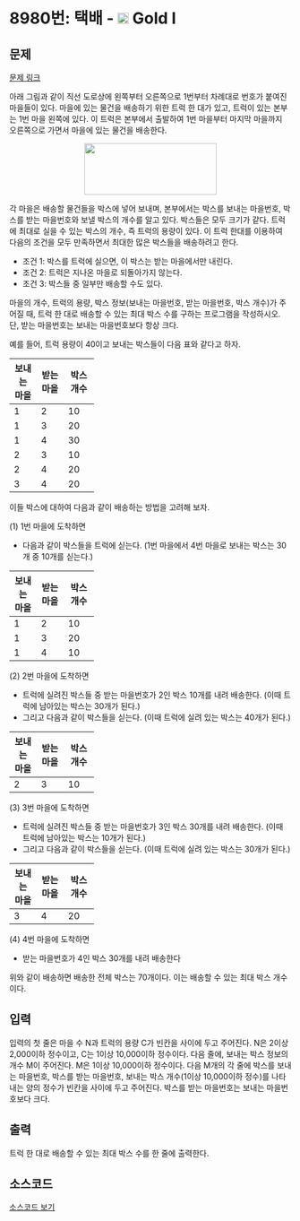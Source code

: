 # 8980번: 택배 - <img src="https://static.solved.ac/tier_small/15.svg" style="height:20px" /> Gold I

<!-- performance -->

<!-- 문제 제출 후 깃허브에 푸시를 했을 때 제출한 코드의 성능이 입력될 공간입니다.-->

<!-- end -->

## 문제

[문제 링크](https://boj.kr/8980)


<p>아래 그림과 같이 직선 도로상에 왼쪽부터 오른쪽으로 1번부터 차례대로 번호가 붙여진 마을들이 있다. 마을에 있는 물건을 배송하기 위한 트럭 한 대가 있고, 트럭이 있는 본부는 1번 마을 왼쪽에 있다. 이 트럭은 본부에서 출발하여 1번 마을부터 마지막 마을까지 오른쪽으로 가면서 마을에 있는 물건을 배송한다.&nbsp;</p>

<p style="text-align: center;"><img alt="" src="https://upload.acmicpc.net/bfa825aa-3abf-4012-96bf-55af2f76fb26/-/preview/" style="width: 236px; height: 92px;"></p>

<p>각 마을은 배송할 물건들을 박스에 넣어 보내며, 본부에서는 박스를 보내는 마을번호, 박스를 받는 마을번호와 보낼 박스의 개수를 알고 있다. 박스들은 모두 크기가 같다. 트럭에 최대로 실을 수 있는 박스의 개수, 즉 트럭의 용량이 있다. 이 트럭 한대를 이용하여 다음의 조건을 모두 만족하면서 최대한 많은 박스들을 배송하려고 한다.</p>

<ul>
<li>조건 1: 박스를 트럭에 실으면, 이 박스는 받는 마을에서만 내린다.</li>
<li>조건 2: 트럭은 지나온 마을로 되돌아가지 않는다.</li>
<li>조건 3: 박스들 중 일부만 배송할 수도 있다.</li>
</ul>

<p>마을의 개수, 트럭의 용량, 박스 정보(보내는 마을번호, 받는 마을번호, 박스 개수)가 주어질 때, 트럭 한 대로 배송할 수 있는 최대 박스 수를 구하는 프로그램을 작성하시오. 단, 받는 마을번호는 보내는 마을번호보다 항상 크다.</p>

<p>예를 들어, 트럭 용량이 40이고 보내는 박스들이 다음 표와 같다고 하자.</p>

<table class="table table-bordered" style="width:30%;">
<thead>
<tr>
<th style="width:10%">보내는 마을</th>
<th style="width:10%">받는 마을</th>
<th style="width:10%">박스 개수</th>
</tr>
</thead>
<tbody>
<tr>
<td>1</td>
<td>2</td>
<td>10</td>
</tr>
<tr>
<td>1</td>
<td>3</td>
<td>20</td>
</tr>
<tr>
<td>1</td>
<td>4</td>
<td>30</td>
</tr>
<tr>
<td>2</td>
<td>3</td>
<td>10</td>
</tr>
<tr>
<td>2</td>
<td>4</td>
<td>20</td>
</tr>
<tr>
<td>3</td>
<td>4</td>
<td>20</td>
</tr>
</tbody>
</table>

<p>이들 박스에 대하여 다음과 같이 배송하는 방법을 고려해 보자.</p>

<p>(1) 1번 마을에 도착하면</p>

<ul>
<li>다음과 같이 박스들을 트럭에 싣는다. (1번 마을에서 4번 마을로 보내는 박스는 30개 중 10개를 싣는다.)</li>
</ul>

<table class="table table-bordered" style="width:30%;">
<thead>
<tr>
<th style="width: 10%;">보내는 마을</th>
<th style="width: 10%;">받는 마을</th>
<th style="width: 10%;">박스 개수</th>
</tr>
</thead>
<tbody>
<tr>
<td>1</td>
<td>2</td>
<td>10</td>
</tr>
<tr>
<td>1</td>
<td>3</td>
<td>20</td>
</tr>
<tr>
<td>1</td>
<td>4</td>
<td>10</td>
</tr>
</tbody>
</table>

<p>(2) 2번 마을에 도착하면</p>

<ul>
<li>트럭에 실려진 박스들 중 받는 마을번호가 2인 박스 10개를 내려 배송한다. (이때 트럭에 남아있는 박스는 30개가 된다.)</li>
<li>그리고 다음과 같이 박스들을 싣는다. (이때 트럭에 실려 있는 박스는 40개가 된다.)</li>
</ul>

<table class="table table-bordered" style="width:30%;">
<thead>
<tr>
<th style="width: 10%;">보내는 마을</th>
<th style="width: 10%;">받는 마을</th>
<th style="width: 10%;">박스 개수</th>
</tr>
</thead>
<tbody>
<tr>
<td>2</td>
<td>3</td>
<td>10</td>
</tr>
</tbody>
</table>

<p>(3) 3번 마을에 도착하면&nbsp;</p>

<ul>
<li>트럭에 실려진 박스들 중 받는 마을번호가 3인 박스 30개를 내려 배송한다. (이때 트럭에 남아있는 박스는 10개가 된다.)</li>
<li>그리고 다음과 같이 박스들을 싣는다. (이때 트럭에 실려 있는 박스는 30개가 된다.)</li>
</ul>

<table class="table table-bordered" style="width:30%;">
<thead>
<tr>
<th style="width: 10%;">보내는 마을</th>
<th style="width: 10%;">받는 마을</th>
<th style="width: 10%;">박스 개수</th>
</tr>
</thead>
<tbody>
<tr>
<td>3</td>
<td>4</td>
<td>20</td>
</tr>
</tbody>
</table>

<p>(4) 4번 마을에 도착하면&nbsp;</p>

<ul>
<li>받는 마을번호가 4인 박스 30개를 내려 배송한다</li>
</ul>

<p>위와 같이 배송하면 배송한 전체 박스는 70개이다. 이는 배송할 수 있는 최대 박스 개수이다.</p>



## 입력


<p>입력의 첫 줄은 마을 수 N과 트럭의 용량 C가 빈칸을 사이에 두고 주어진다. N은 2이상 2,000이하 정수이고, C는 1이상 10,000이하 정수이다. 다음 줄에, 보내는 박스 정보의 개수 M이 주어진다. M은 1이상 10,000이하 정수이다. 다음 M개의 각 줄에 박스를 보내는 마을번호, 박스를 받는 마을번호, 보내는 박스 개수(1이상 10,000이하 정수)를 나타내는 양의 정수가 빈칸을 사이에 두고 주어진다. 박스를 받는 마을번호는 보내는 마을번호보다 크다.&nbsp;</p>



## 출력


<p>트럭 한 대로 배송할 수 있는 최대 박스 수를 한 줄에 출력한다.</p>



## 소스코드

[소스코드 보기](택배.cpp)